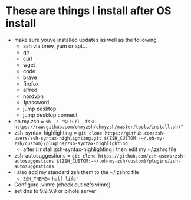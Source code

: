 # These are things I install after OS install
- make sure youve installed updates as well as the following
  - zsh via brew, yum or apt...
  - git
  - curl
  - wget
  - code
  - brave
  - firefox
  - alfred
  - nordvpn
  - 1password
  - jump desktop
  - jump desktop connect
- oh.my.zsh = `sh -c "$(curl -fsSL https://raw.github.com/ohmyzsh/ohmyzsh/master/tools/install.sh)"`
- zsh-syntax-highlighting = `git clone https://github.com/zsh-users/zsh-syntax-highlighting.git ${ZSH_CUSTOM:-~/.oh-my-zsh/custom}/plugins/zsh-syntax-highlighting`
  - after i install zsh-syntax-highlighting i then edit my ~/.zshrc file
- zsh-autosuggestions = `git clone https://github.com/zsh-users/zsh-autosuggestions ${ZSH_CUSTOM:-~/.oh-my-zsh/custom}/plugins/zsh-autosuggestions`
- i also add my standard zsh them to the ~/.zshrc file
  - `ZSH_THEME='half-life'`
- Configure .vimrc (check out oz's vimrc)
- set dns to 9.9.9.9 or pihole server